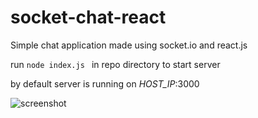 # socket-chat-react
Simple chat application made using socket.io and react.js

run ```node index.js ``` in repo directory to start server

by default server is running on *HOST_IP*:3000

![screenshot](https://github.com/shiasyn/socket-chat-react/blob/master/screenshot.jpeg "Screenshot")
